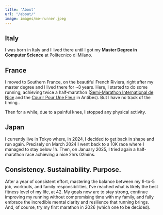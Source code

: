 ```yaml
---
title: 'About'
url: "/about/"
image: images/me-runner.jpeg
---
```


## Italy

I was born in Italy and I lived there until I got my **Master Degree in Computer Science** at Politecnico di Milano.

## France

I moved to Southern France, on the beautiful French Riviera, right after my master degree and I lived there for ~8 years. Here, I started to do some running, achieving twice a half-marathon ([Semi-Marathon International de Nice](https://www.nicesemimarathon.com/2025/AN/) and the [Courir Pour Une Fleur](https://www.finishers.com/course/courir-pour-une-fleur) in Antibes). But I have no track of the timing..

Then for a while, due to a painful knee, I stopped any physical activity.

## Japan

I currently live in Tokyo where, in 2024, I decided to get back in shape and run again. Precisely on March 2024 I went back to a 10K race where I managed to stay below 1h. Then, on January 2025, I tried again a half-marathon race achieving a nice 2hrs 02mins. 


## Consistency. Sustainability. Purpose.
After a year of consistent effort, mastering the balance between my 9-to-5 job, workouts, and family responsibilities, I’ve reached what is likely the best fitness level of my life, at 42. My goals now are to stay strong, continue improving my running without compromising time with my family, and fully embrace the incredible mental clarity and resilience that running brings.
And, of course, try my first marathon in 2026 (which one to be decided).